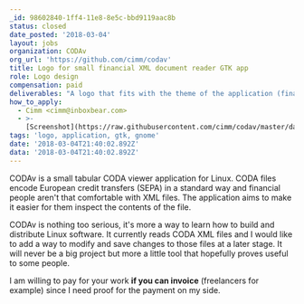 ```yaml
---
_id: 98602840-1ff4-11e8-8e5c-bbd9119aac8b
status: closed
date_posted: '2018-03-04'
layout: jobs
organization: CODAv
org_url: 'https://github.com/cimm/codav'
title: Logo for small financial XML document reader GTK app
role: Logo design
compensation: paid
deliverables: "A logo that fits with the theme of the application (financial document reader) and doesn't look out of place in a GNOME [environment](https://duckduckgo.com/?q=gnome+adesktop+ctivities&iax=images&ia=images).\r\n\r\nThe logo should be high resolution so it works on HDPI, I suppose SVG would make most sense. There is no color scheme yet or \"branding\", it's a simple little desktop application, that's all.\r\n\r\nHave a look at the Github repository for more details."
how_to_apply:
  - Cimm <cimm@inboxbear.com>
  - >-
    [Screenshot](https://raw.githubusercontent.com/cimm/codav/master/data/Screenshot.png)
tags: 'logo, application, gtk, gnome'
date: '2018-03-04T21:40:02.892Z'
data: '2018-03-04T21:40:02.892Z'
---
```

CODAv is a small tabular CODA viewer application for Linux. CODA files encode European credit transfers (SEPA) in a standard way and financial people aren't that comfortable with XML files. The application aims to make it easier for them inspect the contents of the file.

CODAv is nothing too serious, it's more a way to learn how to build and distribute Linux software. It currently reads CODA XML files and I would like to add a way to modify and save changes to those files at a later stage. It will never be a big project but more a little tool that hopefully proves useful to some people.

I am willing to pay for your work **if you can invoice** (freelancers for example) since I need proof for the payment on my side.
